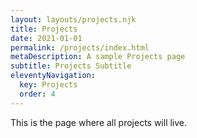 ```yaml
---
layout: layouts/projects.njk
title: Projects
date: 2021-01-01
permalink: /projects/index.html
metaDescription: A sample Projects page
subtitle: Projects Subtitle
eleventyNavigation:
  key: Projects
  order: 4
---
```


This is the page where all projects will live.
